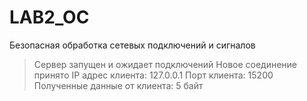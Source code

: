 # LAB2_OC
Безопасная обработка сетевых подключений и сигналов

>Сервер запущен и ожидает подключений
>Новое соединение принято
>IP адрес клиента: 127.0.0.1
>Порт клиента: 15200
>Полученные данные от клиента: 5 байт
